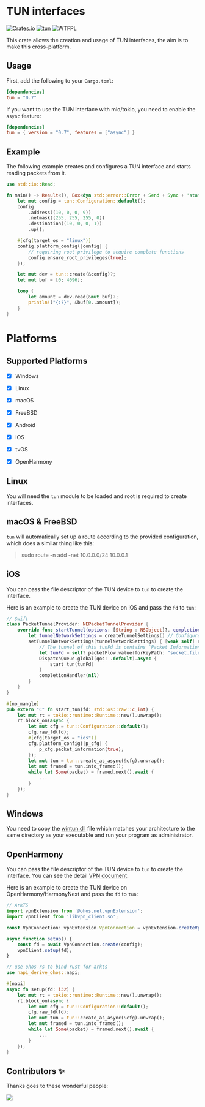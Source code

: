 TUN interfaces 
==============
[![Crates.io](https://img.shields.io/crates/v/tun.svg)](https://crates.io/crates/tun)
[![tun](https://docs.rs/tun/badge.svg)](https://docs.rs/tun/latest/tun/)
![WTFPL](http://img.shields.io/badge/license-WTFPL-blue.svg)

This crate allows the creation and usage of TUN interfaces, the aim is to make this cross-platform.

Usage
-----
First, add the following to your `Cargo.toml`:

```toml
[dependencies]
tun = "0.7"
```

If you want to use the TUN interface with mio/tokio, you need to enable the `async` feature:

```toml
[dependencies]
tun = { version = "0.7", features = ["async"] }
```

Example
-------
The following example creates and configures a TUN interface and starts reading
packets from it.

```rust
use std::io::Read;

fn main() -> Result<(), Box<dyn std::error::Error + Send + Sync + 'static>> {
    let mut config = tun::Configuration::default();
    config
        .address((10, 0, 0, 9))
        .netmask((255, 255, 255, 0))
        .destination((10, 0, 0, 1))
        .up();

    #[cfg(target_os = "linux")]
    config.platform_config(|config| {
        // requiring root privilege to acquire complete functions
        config.ensure_root_privileges(true);
    });

    let mut dev = tun::create(&config)?;
    let mut buf = [0; 4096];

    loop {
        let amount = dev.read(&mut buf)?;
        println!("{:?}", &buf[0..amount]);
    }
}
```

Platforms
=========
## Supported Platforms

- [x] Windows
- [x] Linux
- [x] macOS
- [x] FreeBSD
- [x] Android
- [x] iOS
- [x] tvOS
- [x] OpenHarmony


Linux
-----
You will need the `tun` module to be loaded and root is required to create
interfaces.

macOS & FreeBSD
-----
`tun` will automatically set up a route according to the provided configuration, which does a similar thing like this:
> sudo route -n add -net 10.0.0.0/24 10.0.0.1


iOS
----
You can pass the file descriptor of the TUN device to `tun` to create the interface.

Here is an example to create the TUN device on iOS and pass the `fd` to `tun`:
```swift
// Swift
class PacketTunnelProvider: NEPacketTunnelProvider {
    override func startTunnel(options: [String : NSObject]?, completionHandler: @escaping (Error?) -> Void) {
        let tunnelNetworkSettings = createTunnelSettings() // Configure TUN address, DNS, mtu, routing...
        setTunnelNetworkSettings(tunnelNetworkSettings) { [weak self] error in
            // The tunnel of this tunFd is contains `Packet Information` prifix.
            let tunFd = self?.packetFlow.value(forKeyPath: "socket.fileDescriptor") as! Int32
            DispatchQueue.global(qos: .default).async {
                start_tun(tunFd)
            }
            completionHandler(nil)
        }
    }
}
```

```rust
#[no_mangle]
pub extern "C" fn start_tun(fd: std::os::raw::c_int) {
    let mut rt = tokio::runtime::Runtime::new().unwrap();
    rt.block_on(async {
        let mut cfg = tun::Configuration::default();
        cfg.raw_fd(fd);
        #[cfg(target_os = "ios")]
        cfg.platform_config(|p_cfg| {
            p_cfg.packet_information(true);
        });
        let mut tun = tun::create_as_async(&cfg).unwrap();
        let mut framed = tun.into_framed();
        while let Some(packet) = framed.next().await {
            ...
        }
    });
}
```

Windows
-----
You need to copy the [wintun.dll](https://wintun.net/) file which matches your architecture to 
the same directory as your executable and run your program as administrator.


OpenHarmony
-----
You can pass the file descriptor of the TUN device to `tun` to create the interface. You can see the detail [VPN document](https://developer.huawei.com/consumer/en/doc/harmonyos-references-V5/js-apis-net-vpnextension-V5).

Here is an example to create the TUN device on OpenHarmony/HarmonyNext and pass the `fd` to `tun`:
```ts
// ArkTS
import vpnExtension from '@ohos.net.vpnExtension';
import vpnClient from 'libvpn_client.so';

const VpnConnection: vpnExtension.VpnConnection = vpnExtension.createVpnConnection(this.context);

async function setup() {
    const fd = await VpnConnection.create(config);
    vpnClient.setup(fd);
}
```

```rust
// use ohos-rs to bind rust for arkts
use napi_derive_ohos::napi;

#[napi]
async fn setup(fd: i32) {
    let mut rt = tokio::runtime::Runtime::new().unwrap();
    rt.block_on(async {
        let mut cfg = tun::Configuration::default();
        cfg.raw_fd(fd);
        let mut tun = tun::create_as_async(&cfg).unwrap();
        let mut framed = tun.into_framed();
        while let Some(packet) = framed.next().await {
            ...
        }
    });
}
```

## Contributors ✨
Thanks goes to these wonderful people:

<a href="https://github.com/meh/rust-tun/graphs/contributors">
  <img src="https://contrib.rocks/image?repo=meh/rust-tun" />
</a>
